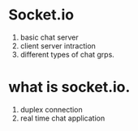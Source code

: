 # Socket.io
1. basic chat server
2. client server intraction
3. different types of chat grps.


# what is socket.io.
1. duplex connection
2. real time chat application

